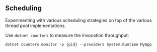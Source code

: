 ## Scheduling

Experimenting with various scheduling strategies on top of the various thread pool implementations.

Use `dotnet counters` to measure the invocation throughput:

```
dotnet counters monitor -p {pid} --providers System.Runtime MyApp
```
